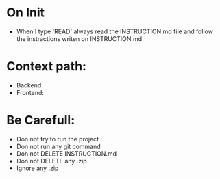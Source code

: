 # On Init
- When I type 'READ' always read the INSTRUCTION.md file and follow the instractions writen on INSTRUCTION.md

# Context path: 
- Backend: 
- Frontend: 

# Be Carefull: 
- Don not try to run the project
- Don not run any git command
- Don not DELETE INSTRUCTION.md
- Don not DELETE any .zip
- Ignore any .zip
  

